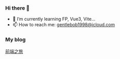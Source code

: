 ### Hi there 👋

<!--
**workkk98/workkk98** is a ✨ _special_ ✨ repository because its `README.md` (this file) appears on your GitHub profile.

Here are some ideas to get you started:

- 🔭 I’m currently working on ...
- 🌱 I’m currently learning ...
- 👯 I’m looking to collaborate on ...
- 🤔 I’m looking for help with ...
- 💬 Ask me about ...
- 📫 How to reach me: ...
- 😄 Pronouns: ...
- ⚡ Fun fact: ...
-->

- 🌱 I’m currently learning FP, Vue3, Vite...
- 📫 How to reach me: gentlebob1998@icloud.com


### My blog

[前端之旅](xiaofanblog.top)
